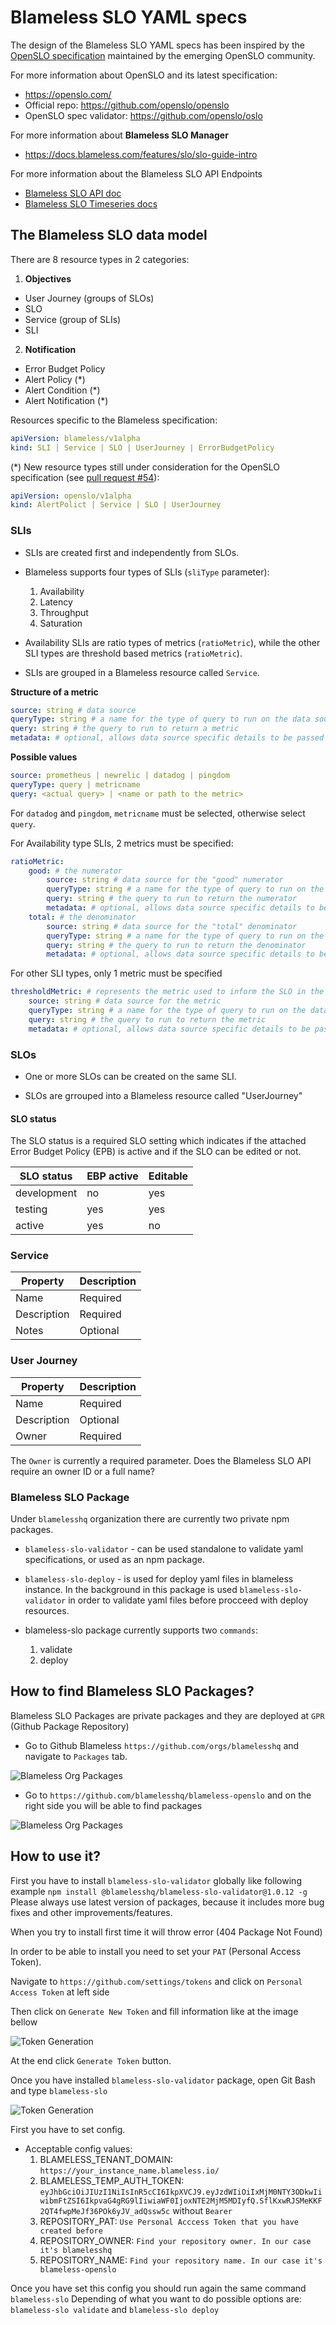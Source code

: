 # Blameless SLO YAML specs

The design of the Blameless SLO YAML specs has been inspired by the [OpenSLO specification](https://github.com/openslo/openslo) maintained by the emerging OpenSLO community.

For more information about OpenSLO and its latest specification:

-   https://openslo.com/
-   Official repo: https://github.com/openslo/openslo
-   OpenSLO spec validator: https://github.com/openslo/oslo

For more information about **Blameless SLO Manager**

-   https://docs.blameless.com/features/slo/slo-guide-intro

For more information about the Blameless SLO API Endpoints

-   [Blameless SLO API doc](https://blameless.blameless.io/api/v1/services/SLOService/)
-   [Blameless SLO Timeseries docs](https://blameless.blameless.io/api/v1/services/SLOTimeSeriesService/doc)

## The Blameless SLO data model

There are 8 resource types in 2 categories:

1. **Objectives**

-   User Journey (groups of SLOs)
-   SLO
-   Service (group of SLIs)
-   SLI

2. **Notification**

-   Error Budget Policy
-   Alert Policy (\*)
-   Alert Condition (\*)
-   Alert Notification (\*)

Resources specific to the Blameless specification:

```yaml
apiVersion: blameless/v1alpha
kind: SLI | Service | SLO | UserJourney | ErrorBudgetPolicy
```

(\*) New resource types still under consideration for the OpenSLO specification (see [pull request #54](https://github.com/OpenSLO/OpenSLO/pull/54)):

```yaml
apiVersion: openslo/v1alpha
kind: AlertPolict | Service | SLO | UserJourney
```

### SLIs

-   SLIs are created first and independently from SLOs.

-   Blameless supports four types of SLIs (`sliType` parameter):

    1. Availability
    2. Latency
    3. Throughput
    4. Saturation

-   Availability SLIs are ratio types of metrics (`ratioMetric`), while the other SLI types are threshold based metrics (`ratioMetric`).

-   SLIs are grouped in a Blameless resource called `Service`.

**Structure of a metric**

```yaml
source: string # data source
queryType: string # a name for the type of query to run on the data source
query: string # the query to run to return a metric
metadata: # optional, allows data source specific details to be passed
```

**Possible values**

```yaml
source: prometheus | newrelic | datadog | pingdom
queryType: query | metricname
query: <actual query> | <name or path to the metric>
```

For `datadog` and `pingdom`, `metricname` must be selected, otherwise select `query`.

For Availability type SLIs, 2 metrics must be specified:

```yaml
ratioMetric:
    good: # the numerator
        source: string # data source for the "good" numerator
        queryType: string # a name for the type of query to run on the data source
        query: string # the query to run to return the numerator
        metadata: # optional, allows data source specific details to be passed
    total: # the denominator
        source: string # data source for the "total" denominator
        queryType: string # a name for the type of query to run on the data source
        query: string # the query to run to return the denominator
        metadata: # optional, allows data source specific details to be passed
```

For other SLI types, only 1 metric must be specified

```yaml
thresholdMetric: # represents the metric used to inform the SLO in the objectives stanza
    source: string # data source for the metric
    queryType: string # a name for the type of query to run on the data source
    query: string # the query to run to return the metric
    metadata: # optional, allows data source specific details to be passed
```

### SLOs

-   One or more SLOs can be created on the same SLI.

-   SLOs are grrouped into a Blameless resource called "UserJourney"

#### SLO status

The SLO status is a required SLO setting which indicates if the attached Error Budget Policy (EPB) is active and if the SLO can be edited or not.

| SLO status  | EBP active | Editable |
| ----------- | ---------- | -------- |
| development | no         | yes      |
| testing     | yes        | yes      |
| active      | yes        | no       |

### Service

| Property    | Description |
| ----------- | ----------- |
| Name        | Required    |
| Description | Required    |
| Notes       | Optional    |

### User Journey

| Property    | Description |
| ----------- | ----------- |
| Name        | Required    |
| Description | Optional    |
| Owner       | Required    |

The `Owner` is currently a required parameter. Does the Blameless SLO API require an owner ID or a full name?

### Blameless SLO Package

Under `blamelesshq` organization there are currently two private npm packages.

-   `blameless-slo-validator` - can be used standalone to validate yaml specifications, or used as an npm package.

-   `blameless-slo-deploy` - is used for deploy yaml files in blameless instance. In the background in this package is used `blameless-slo-validator` in order to validate yaml files before procceed with deploy resources.

-   blameless-slo package currently supports two `commands`:
    1. validate
    2. deploy

## How to find Blameless SLO Packages?

Blameless SLO Packages are private packages and they are deployed at `GPR` (Github Package Repository)

-   Go to Github Blameless `https://github.com/orgs/blamelesshq` and navigate to `Packages` tab.

![Blameless Org Packages](https://i.postimg.cc/QdL7VPVx/packages-org-tab.png)

-   Go to `https://github.com/blamelesshq/blameless-openslo` and on the right side you will be able to find packages

![Blameless Org Packages](https://i.postimg.cc/8zp7FrLs/packages-org-tab-2.png)

## How to use it?

First you have to install `blameless-slo-validator` globally like following example `npm install @blamelesshq/blameless-slo-validator@1.0.12 -g`
Please always use latest version of packages, because it includes more bug fixes and other improvements/features.

When you try to install first time it will throw error (404 Package Not Found)

In order to be able to install you need to set your `PAT` (Personal Access Token).

Navigate to `https://github.com/settings/tokens` and click on `Personal Access Token` at left side

Then click on `Generate New Token` and fill information like at the image bellow

![Token Generation](https://i.postimg.cc/m2DDBG4F/token-set.png)

At the end click `Generate Token` button.

Once you have installed `blameless-slo-validator` package, open Git Bash and type `blameless-slo`

![Token Generation](https://i.postimg.cc/c4mb7VtT/blameless-slo-inst.png)

First you have to set config.

-   Acceptable config values:
    1. BLAMELESS_TENANT_DOMAIN: `https://your_instance_name.blameless.io/`
    2. BLAMELESS_TEMP_AUTH_TOKEN: `eyJhbGciOiJIUzI1NiIsInR5cCI6IkpXVCJ9.eyJzdWIiOiIxMjM0NTY3ODkwIiwibmFtZSI6IkpvaG4gRG9lIiwiaWF0IjoxNTE2MjM5MDIyfQ.SflKxwRJSMeKKF2QT4fwpMeJf36POk6yJV_adQssw5c` without `Bearer`
    3. REPOSITORY_PAT: `Use Personal Acccess Token that you have created before`
    4. REPOSITORY_OWNER: `Find your repository owner. In our case it's blamelesshq`
    5. REPOSITORY_NAME: `Find your repository name. In our case it's blameless-openslo`

Once you have set this config you should run again the same command `blameless-slo`
Depending of what you want to do possible options are: `blameless-slo validate` and `blameless-slo deploy`
